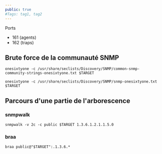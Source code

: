 ```yaml
---
public: true 
#Tags: tag1, tag2
---
```


Ports

- 161 (agents)
- 162 (traps)

## Brute force de la communauté SNMP

```
onesixtyone -c /usr/share/seclists/Discovery/SNMP/common-snmp-community-strings-onesixtyone.txt $TARGET

onesixtyone -c /usr/share/seclists/Discovery/SNMP/snmp-onesixtyone.txt $TARGET

```

## Parcours d'une partie de l'arborescence

### snmpwalk

```shell-session
snmpwalk -v 2c -c public $TARGET 1.3.6.1.2.1.1.5.0
```

### braa

```
braa public@"$TARGET":.1.3.6.*
```

